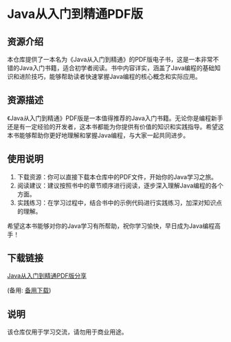 # Java从入门到精通PDF版

## 资源介绍

本仓库提供了一本名为《Java从入门到精通》的PDF版电子书，这是一本非常不错的Java入门书籍，适合初学者阅读。书中内容详实，涵盖了Java编程的基础知识和进阶技巧，能够帮助读者快速掌握Java编程的核心概念和实际应用。

## 资源描述

《Java从入门到精通》PDF版是一本值得推荐的Java入门书籍。无论你是编程新手还是有一定经验的开发者，这本书都能为你提供有价值的知识和实践指导。希望这本书能够帮助你更好地理解和掌握Java编程，与大家一起共同进步。

## 使用说明

1. 下载资源：你可以直接下载本仓库中的PDF文件，开始你的Java学习之旅。
2. 阅读建议：建议按照书中的章节顺序进行阅读，逐步深入理解Java编程的各个方面。
3. 实践练习：在学习过程中，结合书中的示例代码进行实践练习，加深对知识点的理解。

希望这本书能够对你的Java学习有所帮助，祝你学习愉快，早日成为Java编程高手！

## 下载链接
[Java从入门到精通PDF版分享](https://pan.quark.cn/s/7d6dbe9a0131) 

(备用: [备用下载](https://pan.baidu.com/s/19iqgg1ups4eTufubheWutw?pwd=1234))

## 说明

该仓库仅用于学习交流，请勿用于商业用途。
